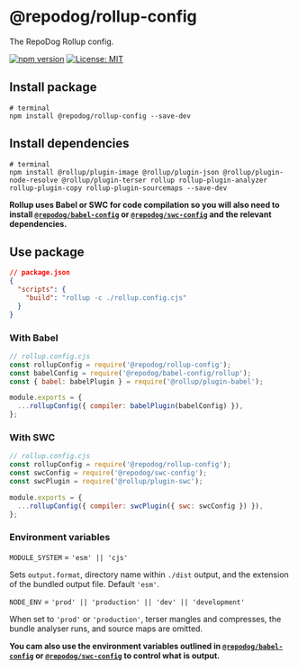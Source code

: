 # @repodog/rollup-config

The RepoDog Rollup config.

[![npm version](https://badge.fury.io/js/%40repodog%2Frollup-config.svg)](https://badge.fury.io/js/%40repodog%2Frollup-config)
[![License: MIT](https://img.shields.io/badge/License-MIT-yellow.svg)](LICENSE)

## Install package

```shell
# terminal
npm install @repodog/rollup-config --save-dev
```

## Install dependencies

```shell
# terminal
npm install @rollup/plugin-image @rollup/plugin-json @rollup/plugin-node-resolve @rollup/plugin-terser rollup rollup-plugin-analyzer rollup-plugin-copy rollup-plugin-sourcemaps --save-dev
```

**Rollup uses Babel or SWC for code compilation so you will also need to install [`@repodog/babel-config`](../babel-config/README.md) or [`@repodog/swc-config`](../swc-config/README.md) and the relevant dependencies.**

## Use package

```json
// package.json
{
  "scripts": {
    "build": "rollup -c ./rollup.config.cjs"
  }
}
```

### With Babel

```javascript
// rollup.config.cjs
const rollupConfig = require('@repodog/rollup-config');
const babelConfig = require('@repodog/babel-config/rollup');
const { babel: babelPlugin } = require('@rollup/plugin-babel');

module.exports = {
  ...rollupConfig({ compiler: babelPlugin(babelConfig) }),
};
```

### With SWC

```javascript
// rollup.config.cjs
const rollupConfig = require('@repodog/rollup-config');
const swcConfig = require('@repodog/swc-config');
const swcPlugin = require('@rollup/plugin-swc');

module.exports = {
  ...rollupConfig({ compiler: swcPlugin({ swc: swcConfig }) }),
};
```

### Environment variables

`MODULE_SYSTEM` = `'esm' || 'cjs'`

Sets `output.format`, directory name within `./dist` output, and the extension of the bundled output file. Default `'esm'`.

`NODE_ENV` = `'prod' || 'production' || 'dev' || 'development'`

When set to `'prod'` or `'production'`, terser mangles and compresses, the bundle analyser runs, and source maps are omitted.

**You cam also use the environment variables outlined in [`@repodog/babel-config`](../babel-config/README.md#environment-variables) or [`@repodog/swc-config`](../swc-config/README.md#environment-variables) to control what is output.**
